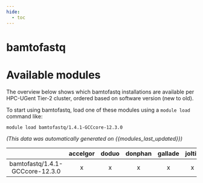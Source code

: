 ```yaml
---
hide:
  - toc
---
```


bamtofastq
==========

# Available modules


The overview below shows which bamtofastq installations are available per HPC-UGent Tier-2 cluster, ordered based on software version (new to old).

To start using bamtofastq, load one of these modules using a `module load` command like:

```shell
module load bamtofastq/1.4.1-GCCcore-12.3.0
```

*(This data was automatically generated on {{modules_last_updated}})*  

| |accelgor|doduo|donphan|gallade|joltik|shinx|
| :---: | :---: | :---: | :---: | :---: | :---: | :---: |
|bamtofastq/1.4.1-GCCcore-12.3.0|x|x|x|x|x|x|

